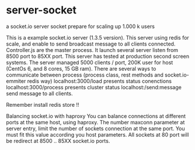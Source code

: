 # server-socket
a socket.io server socket prepare for scaling up 1.000 k users

This is a example socket.io server (1.3.5 version).
This server using redis for scale, and enable to send broadcast message to all clients connected.
Controller.js are the master process. It launch several server listen from 8500 port to 85XX port.
This server has tested at production second screen systems.
The server managed  5000 clients / port, 200K user for host (CentOs 6, and 8 cores, 15 GB ram).
There are several ways to communicate between process (process class, rest methods and socket.io-emmiter redis way)
localhost:3000/load presents status conenctions
localhost:3000/process presents cluster status
localhost:/send:message send message to all clients.

Remember install redis store !!

Balancing socket.io with haproxy
You can balance connections at different ports at the same host, using haproxy.
The number maxconn parameter at server entry, limit the number of sockets connection at the same port.
You must fit this value according you host parameters.
All sockets at 80 port will be redirect at 8500 .. 85XX socket.io ports.